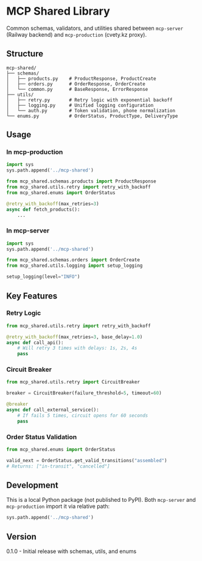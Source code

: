 # MCP Shared Library

Common schemas, validators, and utilities shared between `mcp-server` (Railway backend) and `mcp-production` (cvety.kz proxy).

## Structure

```
mcp-shared/
├── schemas/
│   ├── products.py    # ProductResponse, ProductCreate
│   ├── orders.py      # OrderResponse, OrderCreate
│   └── common.py      # BaseResponse, ErrorResponse
├── utils/
│   ├── retry.py       # Retry logic with exponential backoff
│   ├── logging.py     # Unified logging configuration
│   └── auth.py        # Token validation, phone normalization
└── enums.py           # OrderStatus, ProductType, DeliveryType
```

## Usage

### In mcp-production

```python
import sys
sys.path.append('../mcp-shared')

from mcp_shared.schemas.products import ProductResponse
from mcp_shared.utils.retry import retry_with_backoff
from mcp_shared.enums import OrderStatus

@retry_with_backoff(max_retries=3)
async def fetch_products():
    ...
```

### In mcp-server

```python
import sys
sys.path.append('../mcp-shared')

from mcp_shared.schemas.orders import OrderCreate
from mcp_shared.utils.logging import setup_logging

setup_logging(level="INFO")
```

## Key Features

### Retry Logic

```python
from mcp_shared.utils.retry import retry_with_backoff

@retry_with_backoff(max_retries=3, base_delay=1.0)
async def call_api():
    # Will retry 3 times with delays: 1s, 2s, 4s
    pass
```

### Circuit Breaker

```python
from mcp_shared.utils.retry import CircuitBreaker

breaker = CircuitBreaker(failure_threshold=5, timeout=60)

@breaker
async def call_external_service():
    # If fails 5 times, circuit opens for 60 seconds
    pass
```

### Order Status Validation

```python
from mcp_shared.enums import OrderStatus

valid_next = OrderStatus.get_valid_transitions("assembled")
# Returns: ["in-transit", "cancelled"]
```

## Development

This is a local Python package (not published to PyPI). Both `mcp-server` and `mcp-production` import it via relative path:

```python
sys.path.append('../mcp-shared')
```

## Version

0.1.0 - Initial release with schemas, utils, and enums
